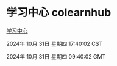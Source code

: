 # 学习中心 colearnhub
[学习中心](http://219.139.197.74:56308/colearnhub/)

2024年 10月 31日 星期四 17:40:02 CST

2024年 10月 31日 星期四 09:40:02 GMT
